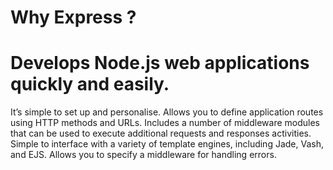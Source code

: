 # Why Express ?

# Develops Node.js web applications quickly and easily.
It’s simple to set up and personalise.
Allows you to define application routes using HTTP methods and URLs.
Includes a number of middleware modules that can be used to execute additional requests and responses activities.
Simple to interface with a variety of template engines, including Jade, Vash, and EJS.
Allows you to specify a middleware for handling errors.
